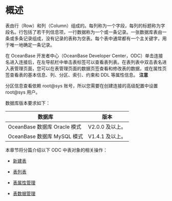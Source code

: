 概述 
=======================

表由行（Row）和列（Column）组成的。每列称为一个字段，每列的标题称为字段名。行包括了若干列信息项，一行数据称为一个或一条记录。一张数据库表由一条或多条记录组成，没有记录的表称为空表。每个表中通常都有一个主关键字，用于唯一地确定一条记录。 

在 OceanBase 开发者中心（OceanBase Developer Center，ODC）单击连接名进入连接后，在左导航栏中单击表标签可以查看表列表。在表列表中双击表名进入表管理页面，您可以在表管理页面的数据页签查看和修改表的数据，或在属性页签查看表的基本信息、列、分区、索引、约束和 DDL 等属性信息。
**注意**



分区信息查看依赖 root@sys 账号，所以您需要在创建连接的高级配置中设置 root@sys 用户。

数据库版本要求如下：


|           数据库           |     版本      |
|-------------------------|-------------|
| OceanBase 数据库 Oracle 模式 | V2.0.0 及以上。 |
| OceanBase 数据库 MySQL 模式  | V1.4.1 及以上。 |



本章节将分篇介绍以下 ODC 中表对象的相关操作：

* [新建表](../../../6.web-odc-user-guide/11.web-odc-database-objects/1.web-odc-table-objects/2.web-odc-create-a-table.md)

  

* [表列表](../../../6.web-odc-user-guide/11.web-odc-database-objects/1.web-odc-table-objects/3.web-odc-table-list.md)

  

* [表属性管理](../../../6.web-odc-user-guide/11.web-odc-database-objects/1.web-odc-table-objects/4.web-odc-manage-table-attributes.md)

  

* [表数据管理](../../../6.web-odc-user-guide/11.web-odc-database-objects/1.web-odc-table-objects/5.web-odc-manage-table-data.md)

  



